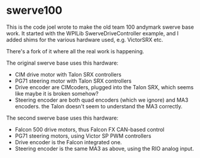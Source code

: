 # swerve100

This is the code joel wrote to make the old team 100 andymark swerve base work.  It started with the WPILib SwerveDriveController
example, and I added shims for the various hardware used, e.g. VictorSRX etc.

There's a fork of it where all the real work is happening.

The original swerve base uses this hardware:

* CIM drive motor with Talon SRX controllers 
* PG71 steering motor with Talon SRX controllers 
* Drive encoder are CIMcoders, plugged into the Talon SRX, which seems like maybe it is broken somehow?
* Steering encoder are both quad encoders (which we ignore) and MA3 encoders.  the Talon doesn't seem to understand the MA3 correctly.

The second swerve base uses this hardware:

* Falcon 500 drive motors, thus Falcon FX CAN-based control
* PG71 steering motors, using Victor SP PWM controllers
* Drive encoder is the Falcon integrated one.
* Steering encoder is the same MA3 as above, using the RIO analog input.

